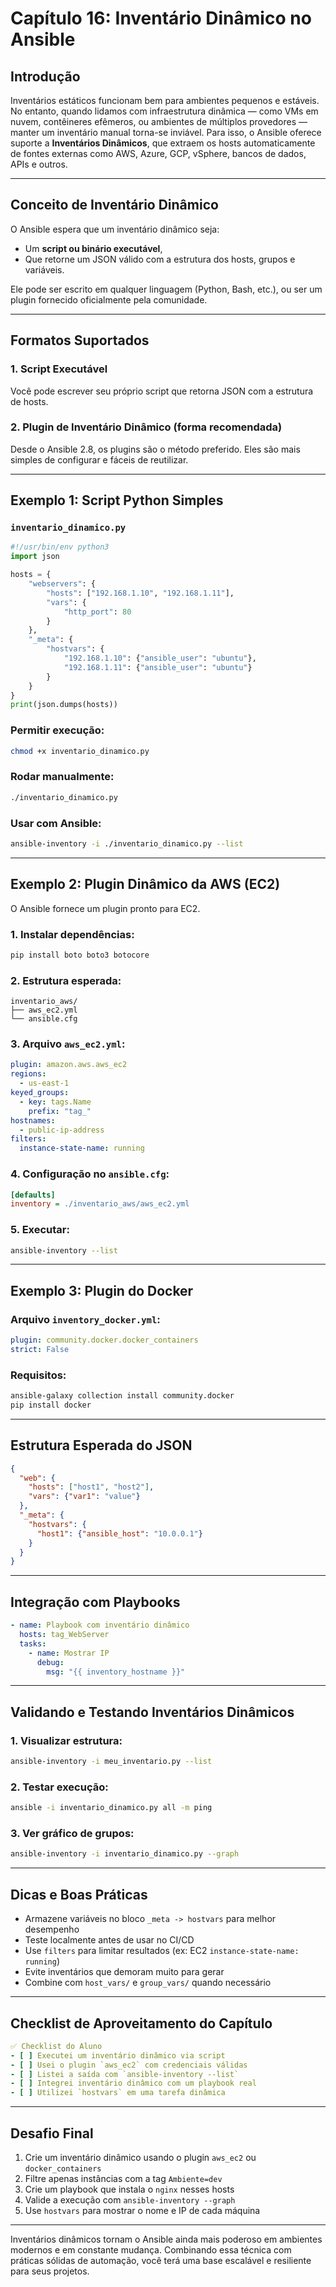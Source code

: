 # Capítulo 16: Inventário Dinâmico no Ansible

## Introdução

Inventários estáticos funcionam bem para ambientes pequenos e estáveis. No entanto, quando lidamos com infraestrutura dinâmica — como VMs em nuvem, contêineres efêmeros, ou ambientes de múltiplos provedores — manter um inventário manual torna-se inviável. Para isso, o Ansible oferece suporte a **Inventários Dinâmicos**, que extraem os hosts automaticamente de fontes externas como AWS, Azure, GCP, vSphere, bancos de dados, APIs e outros.

---

## Conceito de Inventário Dinâmico

O Ansible espera que um inventário dinâmico seja:

- Um **script ou binário executável**,
- Que retorne um JSON válido com a estrutura dos hosts, grupos e variáveis.

Ele pode ser escrito em qualquer linguagem (Python, Bash, etc.), ou ser um plugin fornecido oficialmente pela comunidade.

---

## Formatos Suportados

### 1. Script Executável

Você pode escrever seu próprio script que retorna JSON com a estrutura de hosts.

### 2. Plugin de Inventário Dinâmico (forma recomendada)

Desde o Ansible 2.8, os plugins são o método preferido. Eles são mais simples de configurar e fáceis de reutilizar.

---

## Exemplo 1: Script Python Simples

### `inventario_dinamico.py`

```python
#!/usr/bin/env python3
import json

hosts = {
    "webservers": {
        "hosts": ["192.168.1.10", "192.168.1.11"],
        "vars": {
            "http_port": 80
        }
    },
    "_meta": {
        "hostvars": {
            "192.168.1.10": {"ansible_user": "ubuntu"},
            "192.168.1.11": {"ansible_user": "ubuntu"}
        }
    }
}
print(json.dumps(hosts))
```

### Permitir execução:

```bash
chmod +x inventario_dinamico.py
```

### Rodar manualmente:

```bash
./inventario_dinamico.py
```

### Usar com Ansible:

```bash
ansible-inventory -i ./inventario_dinamico.py --list
```

---

## Exemplo 2: Plugin Dinâmico da AWS (EC2)

O Ansible fornece um plugin pronto para EC2.

### 1. Instalar dependências:

```bash
pip install boto boto3 botocore
```

### 2. Estrutura esperada:

```
inventario_aws/
├── aws_ec2.yml
└── ansible.cfg
```

### 3. Arquivo `aws_ec2.yml`:

```yaml
plugin: amazon.aws.aws_ec2
regions:
  - us-east-1
keyed_groups:
  - key: tags.Name
    prefix: "tag_"
hostnames:
  - public-ip-address
filters:
  instance-state-name: running
```

### 4. Configuração no `ansible.cfg`:

```ini
[defaults]
inventory = ./inventario_aws/aws_ec2.yml
```

### 5. Executar:

```bash
ansible-inventory --list
```

---

## Exemplo 3: Plugin do Docker

### Arquivo `inventory_docker.yml`:

```yaml
plugin: community.docker.docker_containers
strict: False
```

### Requisitos:

```bash
ansible-galaxy collection install community.docker
pip install docker
```

---

## Estrutura Esperada do JSON

```json
{
  "web": {
    "hosts": ["host1", "host2"],
    "vars": {"var1": "value"}
  },
  "_meta": {
    "hostvars": {
      "host1": {"ansible_host": "10.0.0.1"}
    }
  }
}
```

---

## Integração com Playbooks

```yaml
- name: Playbook com inventário dinâmico
  hosts: tag_WebServer
  tasks:
    - name: Mostrar IP
      debug:
        msg: "{{ inventory_hostname }}"
```

---

## Validando e Testando Inventários Dinâmicos

### 1. Visualizar estrutura:

```bash
ansible-inventory -i meu_inventario.py --list
```

### 2. Testar execução:

```bash
ansible -i inventario_dinamico.py all -m ping
```

### 3. Ver gráfico de grupos:

```bash
ansible-inventory -i inventario_dinamico.py --graph
```

---

## Dicas e Boas Práticas

- Armazene variáveis no bloco `_meta -> hostvars` para melhor desempenho
- Teste localmente antes de usar no CI/CD
- Use `filters` para limitar resultados (ex: EC2 `instance-state-name: running`)
- Evite inventários que demoram muito para gerar
- Combine com `host_vars/` e `group_vars/` quando necessário

---

## Checklist de Aproveitamento do Capítulo

```yaml
✅ Checklist do Aluno
- [ ] Executei um inventário dinâmico via script
- [ ] Usei o plugin `aws_ec2` com credenciais válidas
- [ ] Listei a saída com `ansible-inventory --list`
- [ ] Integrei inventário dinâmico com um playbook real
- [ ] Utilizei `hostvars` em uma tarefa dinâmica
```

---

## Desafio Final

1. Crie um inventário dinâmico usando o plugin `aws_ec2` ou `docker_containers`
2. Filtre apenas instâncias com a tag `Ambiente=dev`
3. Crie um playbook que instala o `nginx` nesses hosts
4. Valide a execução com `ansible-inventory --graph`
5. Use `hostvars` para mostrar o nome e IP de cada máquina

---

Inventários dinâmicos tornam o Ansible ainda mais poderoso em ambientes modernos e em constante mudança. Combinando essa técnica com práticas sólidas de automação, você terá uma base escalável e resiliente para seus projetos.

